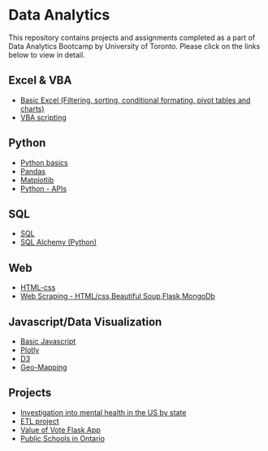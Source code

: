 # Data Analytics

This repository contains projects and assignments completed as a part of Data Analytics Bootcamp by University of Toronto. Please click on the links below to view in detail.

## Excel & VBA
* [Basic Excel (Filtering, sorting, conditional formating, pivot tables and charts)](Excel)
* [VBA scripting](VBA)

## Python
* [Python basics](Python-Challenge)
* [Pandas](Pandas)
* [Matplotlib](Matplotlib)
* [Python - APIs](JSON)

## SQL
* [SQL](MySQL)
* [SQL Alchemy (Python)](SQLAlchemy)

## Web 
* [HTML-css](HTML-css)
* [Web Scraping - HTML/css,Beautiful Soup,Flask,MongoDb](Web-Scraping)

## Javascript/Data Visualization
* [Basic Javascript](JavaScript)
* [Plotly](Plotly)
* [D3](D3)
* [Geo-Mapping](Geo-Mapping)

## Projects
* [Investigation into mental health in the US by state](Project-1-(Group-Project))
* [ETL project](ETL-Project)
* [Value of Vote Flask App](https://github.com/MichaelWStein/Data)
* [Public Schools in Ontario](https://github.com/mukjs/Data-Analytics/tree/master/Final%20Project)
